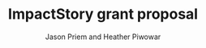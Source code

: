 ---
layout: grant
title: ImpactStory grant proposal
author: Jason Priem and Heather Piwowar
year: 2013
link: https://doi.org/10.6084/m9.figshare.740315
funder: Alfred P. Sloan Foundation
program: Open Research Fund
status: funded
---